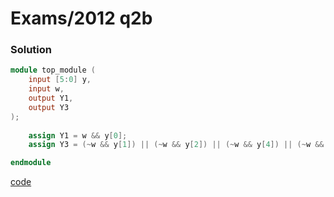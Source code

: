 # Exams/2012 q2b
### Solution
```Verilog
module top_module (
    input [5:0] y,
    input w,
    output Y1,
    output Y3
);
    
    assign Y1 = w && y[0];
    assign Y3 = (~w && y[1]) || (~w && y[2]) || (~w && y[4]) || (~w && y[5]);

endmodule
```
[code](./149.v)